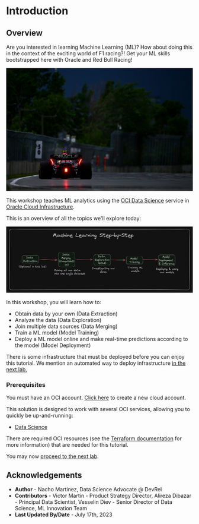 # Introduction

## Overview

Are you interested in learning Machine Learning (ML)?  How about doing this in the context of the exciting world of F1 racing?!  Get your ML skills bootstrapped here with Oracle and Red Bull Racing!

![Red Bull F1 Race Car](./images/redbull_car.jpg)

This workshop teaches ML analytics using the [OCI Data Science](https://docs.oracle.com/en-us/iaas/data-science/using/data-science.htm) service in [Oracle Cloud Infrastructure](https://cloud.oracle.com/).

This is an overview of all the topics we'll explore today:

![step by step overview](./images/step_by_step.png)

In this workshop, you will learn how to:

- Obtain data by your own (Data Extraction)
- Analyze the data (Data Exploration)
- Join multiple data sources (Data Merging)
- Train a ML model (Model Training)
- Deploy a ML model online and make real-time predictions according to the model (Model Deployment)

There is some infrastructure that must be deployed before you can enjoy this tutorial. We mention an automated way to deploy infrastructure [in the next lab.](#next)

### Prerequisites

You must have an OCI account. [Click here](https://www.oracle.com/cloud/free/?source=:ow:o:s:nav::DevoGetStarted&intcmp=:ow:o:s:nav::DevoGetStarted) to create a new cloud account.

This solution is designed to work with several OCI services, allowing you to quickly be up-and-running:

- [Data Science](https://docs.oracle.com/en-us/iaas/data-science/using/data-science.htm)

There are required OCI resources (see the [Terraform documentation](https://github.com/oracle-devrel/leagueoflegends-optimizer/blob/main/dev/README.md) for more information) that are needed for this tutorial.

You may now [proceed to the next lab](#next).

## Acknowledgements

- **Author** - Nacho Martinez, Data Science Advocate @ DevRel
- **Contributors** - Victor Martin - Product Strategy Director, Alireza Dibazar - Principal Data Scientist, Vesselin Diev - Senior Director of Data Science, ML Innovation Team
- **Last Updated By/Date** - July 17th, 2023
